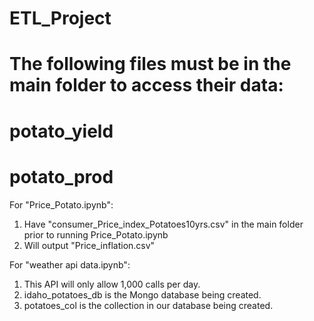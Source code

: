 # ETL_Project

# The following files must be in the main folder to access their data:
  # potato_yield
  # potato_prod
 
  
For "Price_Potato.ipynb":
  1) Have "consumer_Price_index_Potatoes10yrs.csv" in the main folder prior to running Price_Potato.ipynb
  2) Will output "Price_inflation.csv"


For "weather api data.ipynb":
  1) This API will only allow 1,000 calls per day.
  2)  idaho_potatoes_db is the Mongo database being created.
  3)  potatoes_col is the collection in our database being created.

